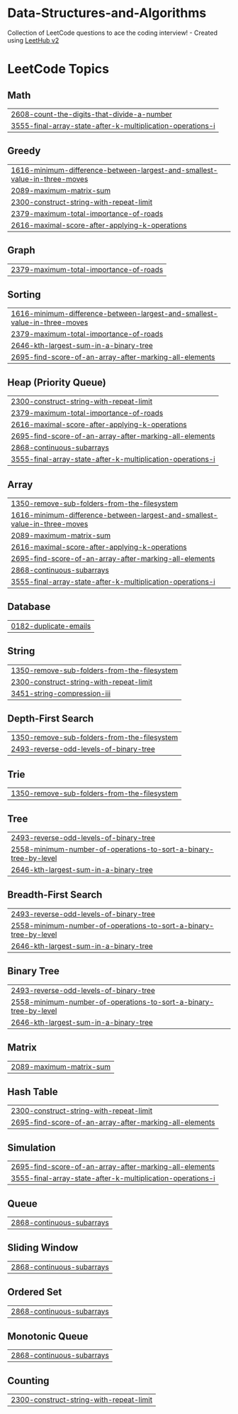 # Data-Structures-and-Algorithms
Collection of LeetCode questions to ace the coding interview! - Created using [LeetHub v2](https://github.com/arunbhardwaj/LeetHub-2.0)

<!---LeetCode Topics Start-->
# LeetCode Topics
## Math
|  |
| ------- |
| [2608-count-the-digits-that-divide-a-number](https://github.com/Abhinavgit123/Data-Structures-and-Algorithms/tree/master/2608-count-the-digits-that-divide-a-number) |
| [3555-final-array-state-after-k-multiplication-operations-i](https://github.com/Abhinavgit123/Data-Structures-and-Algorithms/tree/master/3555-final-array-state-after-k-multiplication-operations-i) |
## Greedy
|  |
| ------- |
| [1616-minimum-difference-between-largest-and-smallest-value-in-three-moves](https://github.com/Abhinavgit123/Data-Structures-and-Algorithms/tree/master/1616-minimum-difference-between-largest-and-smallest-value-in-three-moves) |
| [2089-maximum-matrix-sum](https://github.com/Abhinavgit123/Data-Structures-and-Algorithms/tree/master/2089-maximum-matrix-sum) |
| [2300-construct-string-with-repeat-limit](https://github.com/Abhinavgit123/Data-Structures-and-Algorithms/tree/master/2300-construct-string-with-repeat-limit) |
| [2379-maximum-total-importance-of-roads](https://github.com/Abhinavgit123/Data-Structures-and-Algorithms/tree/master/2379-maximum-total-importance-of-roads) |
| [2616-maximal-score-after-applying-k-operations](https://github.com/Abhinavgit123/Data-Structures-and-Algorithms/tree/master/2616-maximal-score-after-applying-k-operations) |
## Graph
|  |
| ------- |
| [2379-maximum-total-importance-of-roads](https://github.com/Abhinavgit123/Data-Structures-and-Algorithms/tree/master/2379-maximum-total-importance-of-roads) |
## Sorting
|  |
| ------- |
| [1616-minimum-difference-between-largest-and-smallest-value-in-three-moves](https://github.com/Abhinavgit123/Data-Structures-and-Algorithms/tree/master/1616-minimum-difference-between-largest-and-smallest-value-in-three-moves) |
| [2379-maximum-total-importance-of-roads](https://github.com/Abhinavgit123/Data-Structures-and-Algorithms/tree/master/2379-maximum-total-importance-of-roads) |
| [2646-kth-largest-sum-in-a-binary-tree](https://github.com/Abhinavgit123/Data-Structures-and-Algorithms/tree/master/2646-kth-largest-sum-in-a-binary-tree) |
| [2695-find-score-of-an-array-after-marking-all-elements](https://github.com/Abhinavgit123/Data-Structures-and-Algorithms/tree/master/2695-find-score-of-an-array-after-marking-all-elements) |
## Heap (Priority Queue)
|  |
| ------- |
| [2300-construct-string-with-repeat-limit](https://github.com/Abhinavgit123/Data-Structures-and-Algorithms/tree/master/2300-construct-string-with-repeat-limit) |
| [2379-maximum-total-importance-of-roads](https://github.com/Abhinavgit123/Data-Structures-and-Algorithms/tree/master/2379-maximum-total-importance-of-roads) |
| [2616-maximal-score-after-applying-k-operations](https://github.com/Abhinavgit123/Data-Structures-and-Algorithms/tree/master/2616-maximal-score-after-applying-k-operations) |
| [2695-find-score-of-an-array-after-marking-all-elements](https://github.com/Abhinavgit123/Data-Structures-and-Algorithms/tree/master/2695-find-score-of-an-array-after-marking-all-elements) |
| [2868-continuous-subarrays](https://github.com/Abhinavgit123/Data-Structures-and-Algorithms/tree/master/2868-continuous-subarrays) |
| [3555-final-array-state-after-k-multiplication-operations-i](https://github.com/Abhinavgit123/Data-Structures-and-Algorithms/tree/master/3555-final-array-state-after-k-multiplication-operations-i) |
## Array
|  |
| ------- |
| [1350-remove-sub-folders-from-the-filesystem](https://github.com/Abhinavgit123/Data-Structures-and-Algorithms/tree/master/1350-remove-sub-folders-from-the-filesystem) |
| [1616-minimum-difference-between-largest-and-smallest-value-in-three-moves](https://github.com/Abhinavgit123/Data-Structures-and-Algorithms/tree/master/1616-minimum-difference-between-largest-and-smallest-value-in-three-moves) |
| [2089-maximum-matrix-sum](https://github.com/Abhinavgit123/Data-Structures-and-Algorithms/tree/master/2089-maximum-matrix-sum) |
| [2616-maximal-score-after-applying-k-operations](https://github.com/Abhinavgit123/Data-Structures-and-Algorithms/tree/master/2616-maximal-score-after-applying-k-operations) |
| [2695-find-score-of-an-array-after-marking-all-elements](https://github.com/Abhinavgit123/Data-Structures-and-Algorithms/tree/master/2695-find-score-of-an-array-after-marking-all-elements) |
| [2868-continuous-subarrays](https://github.com/Abhinavgit123/Data-Structures-and-Algorithms/tree/master/2868-continuous-subarrays) |
| [3555-final-array-state-after-k-multiplication-operations-i](https://github.com/Abhinavgit123/Data-Structures-and-Algorithms/tree/master/3555-final-array-state-after-k-multiplication-operations-i) |
## Database
|  |
| ------- |
| [0182-duplicate-emails](https://github.com/Abhinavgit123/Data-Structures-and-Algorithms/tree/master/0182-duplicate-emails) |
## String
|  |
| ------- |
| [1350-remove-sub-folders-from-the-filesystem](https://github.com/Abhinavgit123/Data-Structures-and-Algorithms/tree/master/1350-remove-sub-folders-from-the-filesystem) |
| [2300-construct-string-with-repeat-limit](https://github.com/Abhinavgit123/Data-Structures-and-Algorithms/tree/master/2300-construct-string-with-repeat-limit) |
| [3451-string-compression-iii](https://github.com/Abhinavgit123/Data-Structures-and-Algorithms/tree/master/3451-string-compression-iii) |
## Depth-First Search
|  |
| ------- |
| [1350-remove-sub-folders-from-the-filesystem](https://github.com/Abhinavgit123/Data-Structures-and-Algorithms/tree/master/1350-remove-sub-folders-from-the-filesystem) |
| [2493-reverse-odd-levels-of-binary-tree](https://github.com/Abhinavgit123/Data-Structures-and-Algorithms/tree/master/2493-reverse-odd-levels-of-binary-tree) |
## Trie
|  |
| ------- |
| [1350-remove-sub-folders-from-the-filesystem](https://github.com/Abhinavgit123/Data-Structures-and-Algorithms/tree/master/1350-remove-sub-folders-from-the-filesystem) |
## Tree
|  |
| ------- |
| [2493-reverse-odd-levels-of-binary-tree](https://github.com/Abhinavgit123/Data-Structures-and-Algorithms/tree/master/2493-reverse-odd-levels-of-binary-tree) |
| [2558-minimum-number-of-operations-to-sort-a-binary-tree-by-level](https://github.com/Abhinavgit123/Data-Structures-and-Algorithms/tree/master/2558-minimum-number-of-operations-to-sort-a-binary-tree-by-level) |
| [2646-kth-largest-sum-in-a-binary-tree](https://github.com/Abhinavgit123/Data-Structures-and-Algorithms/tree/master/2646-kth-largest-sum-in-a-binary-tree) |
## Breadth-First Search
|  |
| ------- |
| [2493-reverse-odd-levels-of-binary-tree](https://github.com/Abhinavgit123/Data-Structures-and-Algorithms/tree/master/2493-reverse-odd-levels-of-binary-tree) |
| [2558-minimum-number-of-operations-to-sort-a-binary-tree-by-level](https://github.com/Abhinavgit123/Data-Structures-and-Algorithms/tree/master/2558-minimum-number-of-operations-to-sort-a-binary-tree-by-level) |
| [2646-kth-largest-sum-in-a-binary-tree](https://github.com/Abhinavgit123/Data-Structures-and-Algorithms/tree/master/2646-kth-largest-sum-in-a-binary-tree) |
## Binary Tree
|  |
| ------- |
| [2493-reverse-odd-levels-of-binary-tree](https://github.com/Abhinavgit123/Data-Structures-and-Algorithms/tree/master/2493-reverse-odd-levels-of-binary-tree) |
| [2558-minimum-number-of-operations-to-sort-a-binary-tree-by-level](https://github.com/Abhinavgit123/Data-Structures-and-Algorithms/tree/master/2558-minimum-number-of-operations-to-sort-a-binary-tree-by-level) |
| [2646-kth-largest-sum-in-a-binary-tree](https://github.com/Abhinavgit123/Data-Structures-and-Algorithms/tree/master/2646-kth-largest-sum-in-a-binary-tree) |
## Matrix
|  |
| ------- |
| [2089-maximum-matrix-sum](https://github.com/Abhinavgit123/Data-Structures-and-Algorithms/tree/master/2089-maximum-matrix-sum) |
## Hash Table
|  |
| ------- |
| [2300-construct-string-with-repeat-limit](https://github.com/Abhinavgit123/Data-Structures-and-Algorithms/tree/master/2300-construct-string-with-repeat-limit) |
| [2695-find-score-of-an-array-after-marking-all-elements](https://github.com/Abhinavgit123/Data-Structures-and-Algorithms/tree/master/2695-find-score-of-an-array-after-marking-all-elements) |
## Simulation
|  |
| ------- |
| [2695-find-score-of-an-array-after-marking-all-elements](https://github.com/Abhinavgit123/Data-Structures-and-Algorithms/tree/master/2695-find-score-of-an-array-after-marking-all-elements) |
| [3555-final-array-state-after-k-multiplication-operations-i](https://github.com/Abhinavgit123/Data-Structures-and-Algorithms/tree/master/3555-final-array-state-after-k-multiplication-operations-i) |
## Queue
|  |
| ------- |
| [2868-continuous-subarrays](https://github.com/Abhinavgit123/Data-Structures-and-Algorithms/tree/master/2868-continuous-subarrays) |
## Sliding Window
|  |
| ------- |
| [2868-continuous-subarrays](https://github.com/Abhinavgit123/Data-Structures-and-Algorithms/tree/master/2868-continuous-subarrays) |
## Ordered Set
|  |
| ------- |
| [2868-continuous-subarrays](https://github.com/Abhinavgit123/Data-Structures-and-Algorithms/tree/master/2868-continuous-subarrays) |
## Monotonic Queue
|  |
| ------- |
| [2868-continuous-subarrays](https://github.com/Abhinavgit123/Data-Structures-and-Algorithms/tree/master/2868-continuous-subarrays) |
## Counting
|  |
| ------- |
| [2300-construct-string-with-repeat-limit](https://github.com/Abhinavgit123/Data-Structures-and-Algorithms/tree/master/2300-construct-string-with-repeat-limit) |
<!---LeetCode Topics End-->